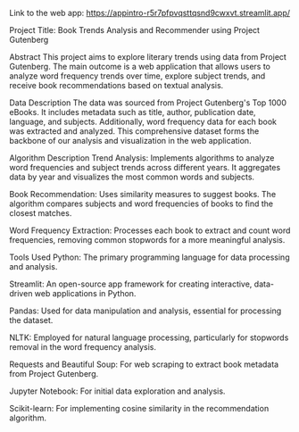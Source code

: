 Link to the web app: https://appintro-r5r7pfpvqsttqsnd9cwxvt.streamlit.app/

Project Title: Book Trends Analysis and Recommender using Project Gutenberg 

Abstract
This project aims to explore literary trends using data from Project Gutenberg. The main outcome is a web application that allows users to analyze word frequency trends over time, explore subject trends, and receive book recommendations based on textual analysis.

Data Description
The data was sourced from Project Gutenberg's Top 1000 eBooks. It includes metadata such as title, author, publication date, language, and subjects. Additionally, word frequency data for each book was extracted and analyzed. This comprehensive dataset forms the backbone of our analysis and visualization in the web application.

Algorithm Description
Trend Analysis: Implements algorithms to analyze word frequencies and subject trends across different years. It aggregates data by year and visualizes the most common words and subjects.

Book Recommendation: Uses similarity measures to suggest books. The algorithm compares subjects and word frequencies of books to find the closest matches.

Word Frequency Extraction: Processes each book to extract and count word frequencies, removing common stopwords for a more meaningful analysis.

Tools Used
Python: The primary programming language for data processing and analysis.

Streamlit: An open-source app framework for creating interactive, data-driven web applications in Python.

Pandas: Used for data manipulation and analysis, essential for processing the dataset.

NLTK: Employed for natural language processing, particularly for stopwords removal in the word frequency analysis.

Requests and Beautiful Soup: For web scraping to extract book metadata from Project Gutenberg.

Jupyter Notebook: For initial data exploration and analysis.

Scikit-learn: For implementing cosine similarity in the recommendation algorithm.

